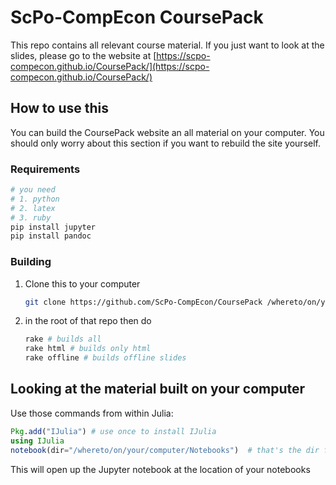 # ScPo-CompEcon CoursePack

This repo contains all relevant course material. If you just want to look at the slides, please go to the website at [https://scpo-compecon.github.io/CoursePack/](https://scpo-compecon.github.io/CoursePack/)

## How to use this

You can build the CoursePack website an all material on your computer. You should only worry about this section if you want to rebuild the site yourself.

### Requirements

```bash
# you need
# 1. python
# 2. latex
# 3. ruby
pip install jupyter
pip install pandoc
```

### Building

1. Clone this to your computer

	```bash
	git clone https://github.com/ScPo-CompEcon/CoursePack /whereto/on/your/computer
	```

2. in the root of that repo then do

	```bash
	rake # builds all
	rake html # builds only html
	rake offline # builds offline slides
	```

## Looking at the material built on your computer

Use those commands from within Julia:

```julia
Pkg.add("IJulia") # use once to install IJulia
using IJulia
notebook(dir="/whereto/on/your/computer/Notebooks")  # that's the dir from above!
```

This will open up the Jupyter notebook at the location of your notebooks

